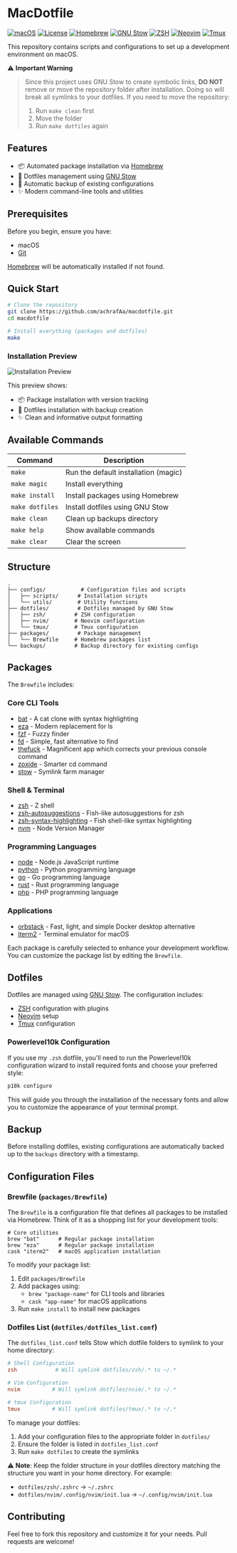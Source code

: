 # MacDotfile

[![macOS](https://img.shields.io/badge/macOS-13.0+-blue.svg)](https://www.apple.com/macos)
[![License](https://img.shields.io/badge/License-MIT-green.svg)](LICENSE)
[![Homebrew](https://img.shields.io/badge/Homebrew-4.0+-orange.svg)](https://brew.sh)
[![GNU Stow](https://img.shields.io/badge/GNU%20Stow-2.3+-purple.svg)](https://www.gnu.org/software/stow/)
[![ZSH](https://img.shields.io/badge/ZSH-5.8+-red.svg)](https://www.zsh.org)
[![Neovim](https://img.shields.io/badge/Neovim-0.9+-green.svg)](https://neovim.io)
[![Tmux](https://img.shields.io/badge/Tmux-3.3+-blue.svg)](https://github.com/tmux/tmux)

This repository contains scripts and configurations to set up a development environment on macOS.

⚠️ **Important Warning**
> Since this project uses GNU Stow to create symbolic links, **DO NOT** remove or move the repository folder after installation. Doing so will break all symlinks to your dotfiles. If you need to move the repository:
> 1. Run `make clean` first
> 2. Move the folder
> 3. Run `make dotfiles` again

## Features

- 📦 Automated package installation via [Homebrew](https://brew.sh)
- 🔧 Dotfiles management using [GNU Stow](https://www.gnu.org/software/stow/)
- 🔄 Automatic backup of existing configurations
- ✨ Modern command-line tools and utilities

## Prerequisites

Before you begin, ensure you have:
- macOS
- [Git](https://git-scm.com)

[Homebrew](https://brew.sh) will be automatically installed if not found.

## Quick Start

```bash
# Clone the repository
git clone https://github.com/achrafAa/macdotfile.git
cd macdotfile

# Install everything (packages and dotfiles)
make
```

### Installation Preview

![Installation Preview](https://raw.githubusercontent.com/achrafAa/macdotfile/main/assets/install-preview.png)

This preview shows:
- 📦 Package installation with version tracking
- 🔧 Dotfiles installation with backup creation
- ✨ Clean and informative output formatting

## Available Commands

| Command    | Description                           |
|------------|---------------------------------------|
| `make`     | Run the default installation (magic)  |
| `make magic`| Install everything                    |
| `make install` | Install packages using Homebrew   |
| `make dotfiles`| Install dotfiles using GNU Stow   |
| `make clean`| Clean up backups directory          |
| `make help` | Show available commands             |
| `make clear`| Clear the screen                    |

## Structure

```
.
├── configs/           # Configuration files and scripts
│   ├── scripts/      # Installation scripts
│   └── utils/        # Utility functions
├── dotfiles/         # Dotfiles managed by GNU Stow
│   ├── zsh/         # ZSH configuration
│   ├── nvim/        # Neovim configuration
│   └── tmux/        # Tmux configuration
├── packages/         # Package management
│   └── Brewfile     # Homebrew packages list
└── backups/         # Backup directory for existing configs
```

## Packages

The `Brewfile` includes:

### Core CLI Tools
- [bat](https://github.com/sharkdp/bat) - A cat clone with syntax highlighting
- [eza](https://github.com/eza-community/eza) - Modern replacement for ls
- [fzf](https://github.com/junegunn/fzf) - Fuzzy finder
- [fd](https://github.com/sharkdp/fd) - Simple, fast alternative to find
- [thefuck](https://github.com/nvbn/thefuck) - Magnificent app which corrects your previous console command
- [zoxide](https://github.com/ajeetdsouza/zoxide) - Smarter cd command
- [stow](https://www.gnu.org/software/stow/) - Symlink farm manager

### Shell & Terminal
- [zsh](https://www.zsh.org) - Z shell
- [zsh-autosuggestions](https://github.com/zsh-users/zsh-autosuggestions) - Fish-like autosuggestions for zsh
- [zsh-syntax-highlighting](https://github.com/zsh-users/zsh-syntax-highlighting) - Fish shell-like syntax highlighting
- [nvm](https://github.com/nvm-sh/nvm) - Node Version Manager

### Programming Languages
- [node](https://nodejs.org) - Node.js JavaScript runtime
- [python](https://www.python.org) - Python programming language
- [go](https://go.dev) - Go programming language
- [rust](https://www.rust-lang.org) - Rust programming language
- [php](https://www.php.net) - PHP programming language

### Applications
- [orbstack](https://orbstack.dev) - Fast, light, and simple Docker desktop alternative
- [iterm2](https://iterm2.com) - Terminal emulator for macOS

Each package is carefully selected to enhance your development workflow. You can customize the package list by editing the `Brewfile`.

## Dotfiles

Dotfiles are managed using [GNU Stow](https://www.gnu.org/software/stow/). The configuration includes:
- [ZSH](https://www.zsh.org) configuration with plugins
- [Neovim](https://neovim.io) setup
- [Tmux](https://github.com/tmux/tmux) configuration

### Powerlevel10k Configuration

If you use my `.zsh` dotfile, you'll need to run the Powerlevel10k configuration wizard to install required fonts and choose your preferred style:

```bash
p10k configure
```

This will guide you through the installation of the necessary fonts and allow you to customize the appearance of your terminal prompt.

## Backup

Before installing dotfiles, existing configurations are automatically backed up to the `backups` directory with a timestamp.

## Configuration Files

### Brewfile (`packages/Brewfile`)

The `Brewfile` is a configuration file that defines all packages to be installed via Homebrew. Think of it as a shopping list for your development tools:

```brewfile
# Core utilities
brew "bat"      # Regular package installation
brew "eza"      # Regular package installation
cask "iterm2"   # macOS application installation
```

To modify your package list:
1. Edit `packages/Brewfile`
2. Add packages using:
   - `brew "package-name"` for CLI tools and libraries
   - `cask "app-name"` for macOS applications
3. Run `make install` to install new packages

### Dotfiles List (`dotfiles/dotfiles_list.conf`)

The `dotfiles_list.conf` tells Stow which dotfile folders to symlink to your home directory:

```conf
# Shell Configuration
zsh            # Will symlink dotfiles/zsh/.* to ~/.* 

# Vim Configuration
nvim          # Will symlink dotfiles/nvim/.* to ~/.* 

# tmux Configuration
tmux          # Will symlink dotfiles/tmux/.* to ~/.* 
```

To manage your dotfiles:
1. Add your configuration files to the appropriate folder in `dotfiles/`
2. Ensure the folder is listed in `dotfiles_list.conf`
3. Run `make dotfiles` to create the symlinks

⚠️ **Note**: Keep the folder structure in your dotfiles directory matching the structure you want in your home directory. For example:
- `dotfiles/zsh/.zshrc` → `~/.zshrc`
- `dotfiles/nvim/.config/nvim/init.lua` → `~/.config/nvim/init.lua`

## Contributing

Feel free to fork this repository and customize it for your needs. Pull requests are welcome! 